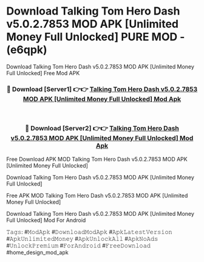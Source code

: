 # Download Talking Tom Hero Dash v5.0.2.7853 MOD APK [Unlimited Money Full Unlocked] PURE MOD - (e6qpk)
Download Talking Tom Hero Dash v5.0.2.7853 MOD APK [Unlimited Money Full Unlocked] Free Mod APK

<div align="center">
<h3>🔴 Download [Server1] 👉👉 <a href="https://apk-comot.site?title=Talking_Tom_Hero_Dash_v5.0.2.7853_MOD_APK_[Unlimited_Money_Full_Unlocked]">Talking Tom Hero Dash v5.0.2.7853 MOD APK [Unlimited Money Full Unlocked] Mod Apk</a></h3><br>

<h3>🔴 Download [Server2] 👉👉 <a href="https://apk-comot.site?title=Talking_Tom_Hero_Dash_v5.0.2.7853_MOD_APK_[Unlimited_Money_Full_Unlocked]">Talking Tom Hero Dash v5.0.2.7853 MOD APK [Unlimited Money Full Unlocked] Mod Apk</a></h3>
</div>


Free Download APK MOD Talking Tom Hero Dash v5.0.2.7853 MOD APK [Unlimited Money Full Unlocked]

Download Talking Tom Hero Dash v5.0.2.7853 MOD APK [Unlimited Money Full Unlocked] 

Free APK MOD Talking Tom Hero Dash v5.0.2.7853 MOD APK [Unlimited Money Full Unlocked] 

Download Talking Tom Hero Dash v5.0.2.7853 MOD APK [Unlimited Money Full Unlocked] Mod For Android

𝚃𝚊𝚐𝚜: #𝙼𝚘𝚍𝙰𝚙𝚔 #𝙳𝚘𝚠𝚗𝚕𝚘𝚊𝚍𝙼𝚘𝚍𝙰𝚙𝚔 #𝙰𝚙𝚔𝙻𝚊𝚝𝚎𝚜𝚝𝚅𝚎𝚛𝚜𝚒𝚘𝚗 #𝙰𝚙𝚔𝚄𝚗𝚕𝚒𝚖𝚒𝚝𝚎𝚍𝙼𝚘𝚗𝚎𝚢 #𝙰𝚙𝚔𝚄𝚗𝚕𝚘𝚌𝚔𝙰𝚕𝚕 #𝙰𝚙𝚔𝙽𝚘𝙰𝚍𝚜 #𝚄𝚗𝚕𝚘𝚌𝚔𝙿𝚛𝚎𝚖𝚒𝚞𝚖 #𝙵𝚘𝚛𝙰𝚗𝚍𝚛𝚘𝚒𝚍 #𝙵𝚛𝚎𝚎𝙳𝚘𝚠𝚗𝚕𝚘𝚊𝚍 #home_design_mod_apk